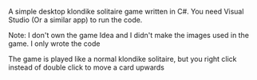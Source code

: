 A simple desktop klondike solitaire game written in C#. You need Visual Studio (Or a similar app) to run the code.

Note: I don't own the game Idea and I didn't make the images used in the game. I only wrote the code

The game is played like a normal klondike solitaire, but you right click instead of double click to move a card upwards
